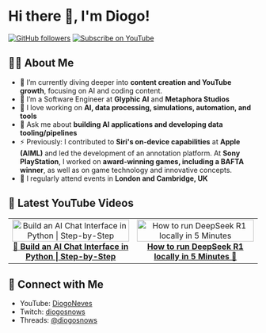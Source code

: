 # Hi there 👋, I'm Diogo!

[![GitHub followers](https://img.shields.io/github/followers/DiogoNeves?label=Follow&style=social)](https://github.com/DiogoNeves) [![Subscribe on YouTube](https://img.shields.io/youtube/channel/subscribers/UCdQ-R9abgxDAB-zPM9JAqXg?label=YouTube&style=social)](https://www.youtube.com/DiogoNeves)

## 👨‍💻 About Me
- 🌱 I’m currently diving deeper into **content creation and YouTube growth**, focusing on AI and coding content.
- 💼 I’m a Software Engineer at **Glyphic AI** and **Metaphora Studios**
- 🚀 I love working on **AI, data processing, simulations, automation, and tools**
- 💬 Ask me about **building AI applications and developing data tooling/pipelines**
- ⚡ Previously: I contributed to **Siri's on-device capabilities** at **Apple (AIML)** and led the development of an annotation platform. At **Sony PlayStation**, I worked on **award-winning games, including a BAFTA winner**, as well as on game technology and innovative concepts.
- 📍 I regularly attend events in **London and Cambridge, UK**

## 🎥 Latest YouTube Videos
<table>
  <tr>
    <td style="width: 50%; text-align: center;">
      <a href="https://youtu.be/P8-CUb9B4A4">
        <img src="https://img.youtube.com/vi/P8-CUb9B4A4/0.jpg" alt="Build an AI Chat Interface in Python | Step-by-Step" style="width:100%; max-width:300px;">
      </a>
      <br>
      <a href="https://youtu.be/P8-CUb9B4A4"><b>💬 Build an AI Chat Interface in Python | Step-by-Step</b></a>
    </td>
    <td style="width: 50%; text-align: center;">
      <a href="https://youtu.be/AHGyGeEhRZs">
        <img src="https://img.youtube.com/vi/AHGyGeEhRZs/0.jpg" alt="How to run DeepSeek R1 locally in 5 Minutes" style="width:100%; max-width:300px;">
      </a>
      <br>
      <a href="https://youtu.be/AHGyGeEhRZs?si=Bk_AuB95FG3mUqPg"><b>How to run DeepSeek R1 locally in 5 Minutes 🚀</b></a>
    </td>
  </tr>
</table>

## 📡 Connect with Me
- YouTube: [DiogoNeves](http://www.youtube.com/@DiogoNeves)
- Twitch: [diogosnows](https://www.twitch.tv/diogosnows)
- Threads: [@diogosnows](https://www.threads.net/@diogosnows)
